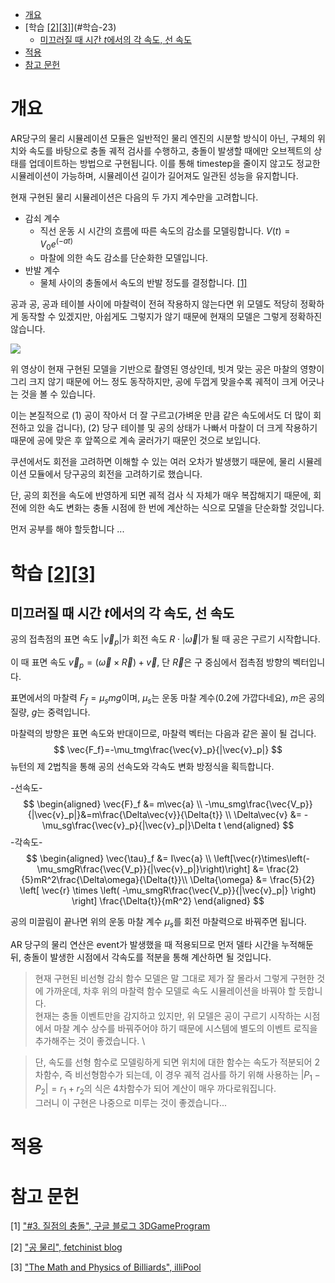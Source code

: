 - [개요](#개요)
- [학습 [[2]](#2)[[3]](#3)](#학습-23)
  - [미끄러질 때 시간 $t$에서의 각 속도, 선 속도](#미끄러질-때-시간-t에서의-각-속도-선-속도)
- [적용](#적용)
- [참고 문헌](#참고-문헌)

# 개요

AR당구의 물리 시뮬레이션 모듈은 일반적인 물리 엔진의 시분할 방식이 아닌, 구체의 위치와 속도를 바탕으로 충돌 궤적 검사를 수행하고, 충돌이 발생할 때에만 오브젝트의 상태를 업데이트하는 방법으로 구현됩니다. 이를 통해 timestep을 줄이지 않고도 정교한 시뮬레이션이 가능하며, 시뮬레이션 길이가 길어져도 일관된 성능을 유지합니다. 

현재 구현된 물리 시뮬레이션은 다음의 두 가지 계수만을 고려합니다.

- 감쇠 계수
  - 직선 운동 시 시간의 흐름에 따른 속도의 감소를 모델링합니다. $V(t) = V_0 e^(-at)$ 
  - 마찰에 의한 속도 감소를 단순화한 모델입니다.
- 반발 계수
  - 물체 사이의 충돌에서 속도의 반발 정도를 결정합니다. [[1]](#1)

공과 공, 공과 테이블 사이에 마찰력이 전혀 작용하지 않는다면 위 모델도 적당히 정확하게 동작할 수 있겠지만, 아쉽게도 그렇지가 않기 때문에 현재의 모델은 그렇게 정확하진 않습니다.

[![](https://i.ytimg.com/vi/_j6dDIikoDM/hqdefault.jpg?sqp=-oaymwEZCPYBEIoBSFXyq4qpAwsIARUAAIhCGAFwAQ==&rs=AOn4CLC6nayzDApBDkLvK_sBg4ujSa0ZtQ)](https://youtu.be/_j6dDIikoDM)

위 영상이 현재 구현된 모델을 기반으로 촬영된 영상인데, 빗겨 맞는 공은 마찰의 영향이 그리 크지 않기 때문에 어느 정도 동작하지만, 공에 두껍게 맞을수록 궤적이 크게 어긋나는 것을 볼 수 있습니다.

이는 본질적으로 (1) 공이 작아서 더 잘 구르고(가벼운 만큼 같은 속도에서도 더 많이 회전하고 있을 겁니다), (2) 당구 테이블 및 공의 상태가 나빠서 마찰이 더 크게 작용하기 때문에 공에 맞은 후 앞쪽으로 계속 굴러가기 때문인 것으로 보입니다.

쿠션에서도 회전을 고려하면 이해할 수 있는 여러 오차가 발생했기 때문에, 물리 시뮬레이션 모듈에서 당구공의 회전을 고려하기로 했습니다.

단, 공의 회전을 속도에 반영하게 되면 궤적 검사 식 자체가 매우 복잡해지기 때문에, 회전에 의한 속도 변화는 충돌 시점에 한 번에 계산하는 식으로 모델을 단순화할 것입니다.

먼저 공부를 해야 할듯합니다 ... 

# 학습 [[2]](#2)[[3]](#3)

## 미끄러질 때 시간 $t$에서의 각 속도, 선 속도

공의 접촉점의 표면 속도 $|\vec{v}_p|$가 회전 속도 $R\cdot|\vec{\omega}|$가 될 때 공은 구르기 시작합니다.

이 때 표면 속도 $\vec{v}_p=(\vec{\omega}\times\vec{R})+\vec{v}$, 단 $\vec{R}$은 구 중심에서 접촉점 방향의 벡터입니다.

표면에서의 마찰력 $F_f=\mu_smg$이며, $\mu_s$는 운동 마찰 계수(0.2에 가깝다네요), $m$은 공의 질량, $g$는 중력입니다.

마찰력의 방향은 표면 속도와 반대이므로, 마찰력 벡터는 다음과 같은 꼴이 될 겁니다.
$$
\vec{F_f}=-\mu_tmg\frac{\vec{v}_p}{|\vec{v}_p|}
$$
뉴턴의 제 2법칙을 통해 공의 선속도와 각속도 변화 방정식을 획득합니다.

-선속도-
$$
\begin{aligned}
\vec{F}_f &= m\vec{a} \\
-\mu_smg\frac{\vec{V_p}}{|\vec{v}_p|}&=m\frac{\Delta\vec{v}}{\Delta{t}} \\
\Delta\vec{v} &= -\mu_sg\frac{\vec{v}_p}{|\vec{v}_p|}\Delta t
\end{aligned}
$$
-각속도-
$$
\begin{aligned}
\vec{\tau}_f &= I\vec{a} \\
\left[\vec{r}\times\left(-\mu_smgR\frac{\vec{V_p}}{|\vec{v}_p|}\right)\right] &= \frac{2}{5}mR^2\frac{\Delta\omega}{\Delta{t}}\\
\Delta{\omega} &= \frac{5}{2} \left[ \vec{r} \times \left( -\mu_smgR\frac{\vec{V_p}}{|\vec{v}_p|} \right) \right] \frac{\Delta{t}}{mR^2}
\end{aligned}
$$

공의 미끌림이 끝나면 위의 운동 마찰 계수 $\mu_s$를 회전 마찰력으로 바꿔주면 됩니다.

AR 당구의 물리 연산은 event가 발생했을 때 적용되므로 먼저 델타 시간을 누적해둔 뒤, 충돌이 발생한 시점에서 각속도를 적분을 통해 계산하면 될 것입니다.

> 현재 구현된 비선형 감쇠 함수 모델은 말 그대로 제가 잘 몰라서 그렇게 구현한 것에 가까운데, 차후 위의 마찰력 함수 모델로 속도 시뮬레이션을 바꿔야 할 듯합니다. \
> 현재는 충돌 이벤트만을 감지하고 있지만, 위 모델은 공이 구르기 시작하는 시점에서 마찰 계수 상수를 바꿔주어야 하기 때문에 시스템에 별도의 이벤트 로직을 추가해주는 것이 좋겠습니다. \

> 단, 속도를 선형 함수로 모델링하게 되면 위치에 대한 함수는 속도가 적분되어 2차함수, 즉 비선형함수가 되는데, 이 경우 궤적 검사를 하기 위해 사용하는 $\left| P_1-P_2 \right| = r_1 + r_2$의 식은 4차함수가 되어 계산이 매우 까다로워집니다. \
> 그러니 이 구현은 나중으로 미루는 것이 좋겠습니다...

# 적용




# 참고 문헌
<a id="1">[1]</a>
["#3. 질점의 충돌", 구글 블로그 3DGameProgram](https://sites.google.com/site/3dgameprogram/home/physics-modeling-for-game-programming/-gibongaenyeomdajigi---mulli/-jiljeom-ui-chungdol)

<a id="2">[2]</a> 
["공 물리", fetchinist blog](https://fetchinist.com/blogs/?p=1126)

<a id="2">[3]</a> 
["The Math and Physics of Billiards", illiPool](https://web.archive.org/web/20181231090226/http://archive.ncsa.illinois.edu/Classes/MATH198/townsend/math.html#COLLISION)

